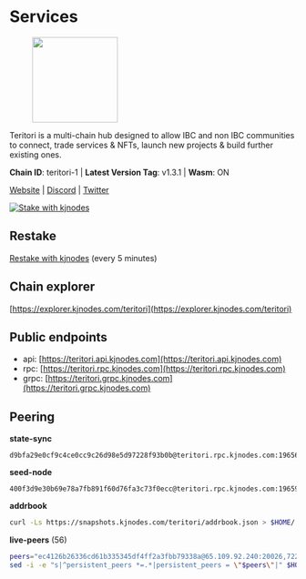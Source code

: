 # Services

<figure><img src="https://raw.githubusercontent.com/kj89/testnet_manuals/main/pingpub/logos/teritori.png" width="150" alt=""><figcaption></figcaption></figure>

Teritori is a multi-chain hub designed to allow IBC and non IBC communities  to connect, trade services & NFTs, launch new projects & build further existing ones.

**Chain ID**: teritori-1 | **Latest Version Tag**: v1.3.1 | **Wasm**: ON

[Website](https://teritori.com) | [Discord](https://discord.gg/teritori) | [Twitter](https://twitter.com/TeritoriNetwork)

[![Stake with kjnodes](https://i.ibb.co/cr44Q8j/button-stake-with-kjnodes.png)](https://restake.app/teritori/torivaloper184ln03hkpt75uhrrr26f66kvcqvf4yn4nc2xjm)

## Restake

[Restake with kjnodes](https://restake.app/teritori/torivaloper184ln03hkpt75uhrrr26f66kvcqvf4yn4nc2xjm) (every 5 minutes)
## Chain explorer
[https://explorer.kjnodes.com/teritori](https://explorer.kjnodes.com/teritori)

## Public endpoints

* api: [https://teritori.api.kjnodes.com](https://teritori.api.kjnodes.com)
* rpc: [https://teritori.rpc.kjnodes.com](https://teritori.rpc.kjnodes.com)
* grpc: [https://teritori.grpc.kjnodes.com](https://teritori.grpc.kjnodes.com)

## Peering

**state-sync**

```text
d9bfa29e0cf9c4ce0cc9c26d98e5d97228f93b0b@teritori.rpc.kjnodes.com:19656
```

**seed-node**

```text
400f3d9e30b69e78a7fb891f60d76fa3c73f0ecc@teritori.rpc.kjnodes.com:19659
```

**addrbook**
```bash
curl -Ls https://snapshots.kjnodes.com/teritori/addrbook.json > $HOME/.teritorid/config/addrbook.json
```

**live-peers** (56)
```bash
peers="ec4126b26336cd61b335345df4ff2a3fbb79338a@65.109.92.240:20026,722b63e6c65628b929f22013dcbcde980210cb44@176.9.127.54:26656,b212d5740b2e11e54f56b072dc13b6134650cfb5@134.65.192.81:26656,406fc7fe86ba396cb7fc8616c546f21a1d3c51cd@89.58.57.158:26656,fefd8ffb33a5d6ae194f082a39c4bb713da3a06b@167.86.86.197:36656,526d8c7c44f59be9a39d7463c576b68c0db23174@65.108.234.23:15956,12101148702a99298a971b310286e64bc7bb6135@65.109.23.182:38026,106490318e51355bc6d72e7941a0080f8b8256b9@185.16.39.14:26656,89757803f40da51678451735445ad40d5b15e059@134.65.192.221:26656,3178ac8fffd269325500c95679d58d5e8ec61746@198.244.213.94:22956,48980875839186e08e12ebf0d9a2803b45206833@65.109.92.241:38026,63c28f10976800fd783930067d3d3a4eef358b28@173.215.85.171:20070,e726816f42831689eab9378d5d577f1d06d25716@176.9.188.21:26656,0e189bbc6db606a14950a0e59641b798a255c3c8@65.109.37.154:3000,358f13bd95d91517053a58f4d30205842672837f@104.37.187.214:60656,3594b73f909a9c4b87cfe6a361ef8b2b51124dd5@65.109.69.59:15956,412afea7f33f6f91c85f8d149eff81acb6624bb3@195.201.63.87:42656,35de81a10ed992e427e6eb1d0d9ec3622d0f37fe@193.70.47.90:15956,5a98d637a16b16bf425a4a785c9d11a7d1e5b8a0@65.21.131.215:26736,8ac41af54dfd91c41de71cde222a55670f2f405d@141.95.65.73:15956,46b7ae20e3cc4264076a91c3601f3894a021a80d@65.108.6.45:36656,8f28518afd31a42ea81bb3232a50ab0cec4dcdf7@51.158.236.131:26656,0b27217386756577e1eadf00c4169dc8f041e522@51.210.7.219:26656,82ebb17ddac20928fb8107201dad9f5aea7f9132@198.244.200.3:26656,2b4f46e601fb4ede2a0c98976337e3afdaa50dac@65.108.238.102:15956,41caa4106f68977e3a5123e56f57934a2d34a1c1@185.16.38.210:27166,920f32f409bbb18b641cdc9513545e2e016c2c62@142.132.203.60:26656,c670830fdf60374f008fa4a4eb851deddcdaef5b@65.109.88.107:46656,28e699a203996117d5b66fe0ed686a608d8d8c3a@95.211.196.113:26656,e1b058e5cfa2b836ddaa496b10911da62dcf182e@138.201.8.248:26656,c6f9573f0b5b7f986ec121e584465f2c6cd53de3@51.159.0.207:36656,c12c1ed98ab1f24266980c1f05ed0ca8812ca7aa@95.217.192.230:16656,59d7b82880f319283d8f0314f20ddc98aa7b2cf8@174.45.46.27:26626,6ef7a8bc7a3cc0856594f12570e8f2282a099dcf@65.109.93.152:26796,b3e9ad54d743ba8a465172f50b19cb52e77686c2@38.242.148.96:36656,1e08fefb7e8851490d40e804df76d1ac33cb1f0a@38.146.3.175:15956,51345b444fb291c03cf18084bdfc51123de7b5ac@51.178.74.75:36656,b336b83d9bab0b8cf96a3833efcbc196fab63fdd@212.95.51.215:36656,ce3baba928ae06cd3ff0af20aec888a82ddffef7@54.37.129.171:26656,d40face481bc00a617d9a29c39be412a776e28c2@116.202.36.240:10656,ebc272824924ea1a27ea3183dd0b9ba713494f83@95.214.52.139:27166,e01ab41f694c18226d827172934dd0c596cc92de@51.159.178.231:26656,370bf5f5b9ce655403d05753c355798288c1f120@89.245.24.69:23356,669470aba9778ccccd07127115dcdc30e141d7ae@65.108.232.248:33656,d9bfa29e0cf9c4ce0cc9c26d98e5d97228f93b0b@65.109.88.38:19656,6085c32b26fb1baa4b16b426f5d56f2fff81cfc7@135.181.165.246:26656,ae2261521f2f15eb3f98cd8f142768ba7c00f5cc@65.108.41.172:19656,2afdb9300c47e43e555fa572d033b2d68ac28506@65.109.70.68:26686,57a9dae0129cba785216b99244be2001daf392bb@194.34.232.124:35636,15e9e6356b6208943482b2a69cc8375b4e1b77e4@95.216.220.113:26656,be90f7cc4a78e604c8b5deecea3600122d70650d@152.32.240.54:26656,78815c81331c114cd508dae3a012f0d3e5e2b966@185.119.118.117:3000,856c165de82fbd0489df9ec6ffaa0958c620e073@198.244.179.127:26656,4991cc04c48f96dec265464d5cf276e16f6b302c@31.156.88.34:26656,d956d6180e96c62315a777b1a3ed8f1ebf873e80@38.242.232.202:29656,ad347ea1ec920d12ccda2341348bcc89687739ef@88.99.164.158:38026"
sed -i -e "s|^persistent_peers *=.*|persistent_peers = \"$peers\"|" $HOME/.teritorid/config/config.toml
```

